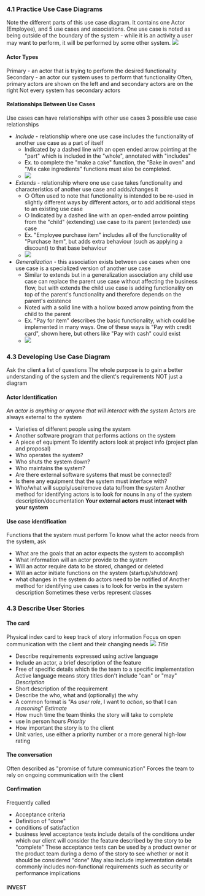 ### 4.1 Practice Use Case Diagrams
Note the different parts of this use case diagram. It contains one Actor (Employee), and 5 use cases and associations. One use case is noted as being outside of the boundary of the system - while it is an activity a user may want to perform, it will be performed by some other system.
![](Pasted%20image%2020240123101308.png)
#### Actor Types
Primary - an actor that is trying to perform the desired functionality
Secondary - an actor our system uses to perform that functionality
Often, primary actors are shown on the left and and secondary actors are on the right
Not every system has secondary actors
#### Relationships Between Use Cases
Use cases can have relationships with other use cases
3 possible use case relationships
- *Include* - relationship where one use case includes the functionality of another use case as a part of itself
	- Indicated by a dashed line with an open ended arrow pointing at the "part" which is included in the "whole", annotated with "includes"
	- Ex. to complete the "make a cake" function, the "Bake in oven" and "Mix cake ingredients" functions must also be completed.
	- ![](Pasted%20image%2020240123101844.png)
- *Extends* - relationship where one use case takes functionality and characteristics of another use case and adds/changes it
	- ○ Often used to note that functionality is intended to be re-used in slightly different ways by different actors, or to add additional steps to an existing use case
	- ○ Indicated by a dashed line with an open-ended arrow pointing from the "child" (extending) use case to its parent (extended) use case
	- Ex. "Employee purchase item" includes all of the functionality of "Purchase item", but adds extra behaviour (such as applying a discount) to that base behaviour
	- ![](Pasted%20image%2020240123102215.png)
- *Generalization* - this association exists between use cases when one use case is a specialized version of another use case
	- Similar to extends but in a generalization association any child use case can replace the parent use case without affecting the business flow, but with extends the child use case is adding functionality on top of the parent's functionality and therefore depends on the parent's existence
	- Noted with a solid line with a hollow boxed arrow pointing from the child to the parent
	- Ex. "Pay for item" describes the basic functionality, which could be implemented in many ways. One of these ways is "Pay with credit card", shown here, but others like "Pay with cash" could exist
	- ![](Pasted%20image%2020240123103017.png)
### 4.3 Developing Use Case Diagram
Ask the client a list of questions
The whole purpose is to gain a better understanding of the system and the client's requirements NOT just a diagram
#### Actor Identification
*An actor is anything or anyone that will interact with the system*
Actors are always external to the system
- Varieties of different people using the system
- Another software program that performs actions on the system
- A piece of equipment
To identify actors look at project info (project plan and proposal)
- Who operates the system?
- Who shuts the system down?
- Who maintains the system?
- Are there external software systems that must be connected?
- Is there any equipment that the system must interface with?
- Who/what will supply/use/remove data to/from the system
Another method for identifying actors is to look for nouns in any of the system description/documentation
**Your external actors must interact with your system**
#### Use case identification
Functions that the system must perform
To know what the actor needs from the system, ask
- What are the goals that an actor expects the system to accomplish
- What information will an actor provide to the system
- Will an actor require data to be stored, changed or deleted
- Will an actor initiate functions on the system (startup/shutdown)
- what changes in the system do actors need to be notified of
Another method for identifying use cases is to look for verbs in the system description
Sometimes these verbs represent classes
### 4.3 Describe User Stories
#### The card
Physical index card to keep track of story information
Focus on open communication with the client and their changing needs
![](Pasted%20image%2020240123112837.png)
*Title*
- Describe requirements expressed using active language
- Include an actor, a brief description of the feature
- Free of specific details which tie the team to a specific implementation
Active language means story titles don't include "can" or "may"
*Description*
- Short description of the requirement
- Describe the who, what and (optionally) the why
- A common format is "As *user role*, I want to *action*, so that I can *reasoning*"
*Estimate*
- How much time the team thinks the story will take to complete
- use in person hours
*Priority*
- How important the story is to the client
- Unit varies, use either a priority number or a more general high-low rating
#### The conversation
Often described as "promise of future communication"
Forces the team to rely on ongoing communication with the client
#### Confirmation
Frequently called
- Acceptance criteria
- Definition of "done"
- conditions of satisfaction
- business level acceptance tests
include details of the conditions under which our client will consider the feature described by the story to be "complete"
These acceptance tests can be used by a product owner or the product team during a demo of the story to see whether or not it should be considered "done"
May also include implementation details commonly includes non-functional requirements such as security or performance implications
#### INVEST
